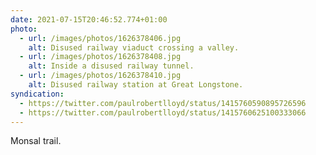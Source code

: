 ```yaml
---
date: 2021-07-15T20:46:52.774+01:00
photo:
  - url: /images/photos/1626378406.jpg
    alt: Disused railway viaduct crossing a valley.
  - url: /images/photos/1626378408.jpg
    alt: Inside a disused railway tunnel.
  - url: /images/photos/1626378410.jpg
    alt: Disused railway station at Great Longstone.
syndication:
  - https://twitter.com/paulrobertlloyd/status/1415760590895726596
  - https://twitter.com/paulrobertlloyd/status/1415760625100333066
---
```

Monsal trail.
